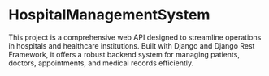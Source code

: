# HospitalManagementSystem
This project is a comprehensive web API designed to streamline operations in hospitals and healthcare institutions. Built with Django and Django Rest Framework, it offers a robust backend system for managing patients, doctors, appointments, and medical records efficiently.
